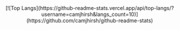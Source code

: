 <div align="center">
  [![Top Langs](https://github-readme-stats.vercel.app/api/top-langs/?username=camjhirsh&langs_count=10)](https://github.com/camjhirsh/github-readme-stats)
</div>
